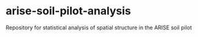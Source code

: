 # arise-soil-pilot-analysis
Repository for statistical analysis of spatial structure in the ARISE soil pilot
